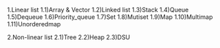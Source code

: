 1.Linear list
1.1)Array & Vector
1.2)Linked list
1.3)Stack
1.4)Queue
1.5)Dequeue
1.6)Priority_queue
1.7)Set
1.8)Mutiset
1.9)Map
1.10)Multimap
1.11)Unorderedmap

2.Non-linear list
2.1)Tree
2.2)Heap
2.3)DSU

